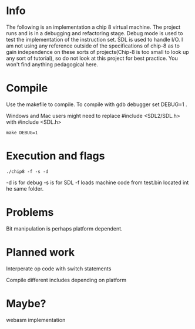 # Info
The following is an implementation a chip 8 virtual machine.
The project runs and is in a debugging and refactoring stage. Debug mode is used to test the implementation of the instruction set. SDL is used to handle I/O.
I am not using any reference outside of the specifications of chip-8 as to gain independence on these sorts of projects(Chip-8 is too small to look up any sort of tutorial), so do not look at this project for best practice. You won't find anything pedagogical here. 

# Compile

Use the makefile to compile. To compile with gdb debugger set DEBUG=1 .

Windows and Mac users might need to replace #include <SDL2/SDL.h> with #include <SDL.h>

```
make DEBUG=1
```

# Execution and flags

```
./chip8 -f -s -d
```

-d is for debug
-s is for SDL
-f loads machine code from test.bin located int he same folder.

# Problems

Bit manipulation is perhaps platform dependent.  

# Planned work

Interperate op code with switch statements

Compile different includes depending on platform

# Maybe?

webasm implementation
